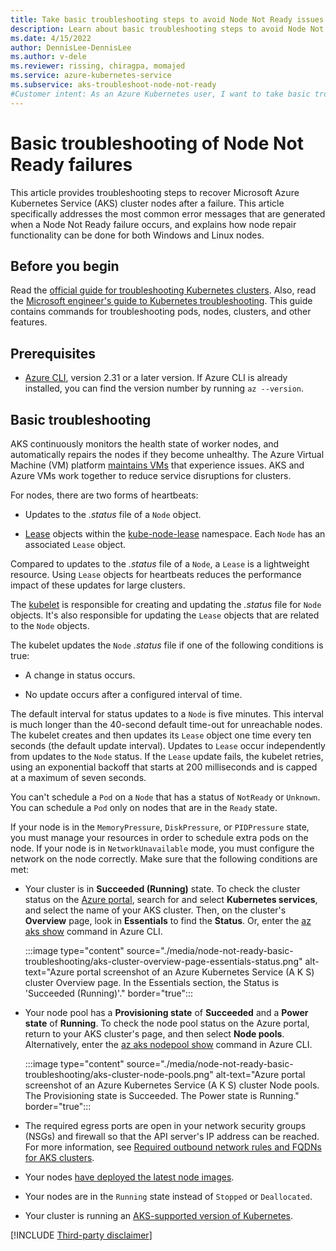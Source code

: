 ```yaml
---
title: Take basic troubleshooting steps to avoid Node Not Ready issues
description: Learn about basic troubleshooting steps to avoid Node Not Ready issues in Azure Kubernetes Service (AKS) cluster nodes.
ms.date: 4/15/2022
author: DennisLee-DennisLee
ms.author: v-dele
ms.reviewer: rissing, chiragpa, momajed
ms.service: azure-kubernetes-service
ms.subservice: aks-troubleshoot-node-not-ready
#Customer intent: As an Azure Kubernetes user, I want to take basic troubleshooting steps so that I can avoid Node Not Ready issues in Azure Kubernetes Service (AKS) cluster nodes.
---
```

# Basic troubleshooting of Node Not Ready failures

This article provides troubleshooting steps to recover Microsoft Azure Kubernetes Service (AKS) cluster nodes after a failure. This article specifically addresses the most common error messages that are generated when a Node Not Ready failure occurs, and explains how node repair functionality can be done for both Windows and Linux nodes.

## Before you begin

Read the [official guide for troubleshooting Kubernetes clusters](https://kubernetes.io/docs/tasks/debug/debug-cluster/_print/). Also, read the [Microsoft engineer's guide to Kubernetes troubleshooting](https://github.com/feiskyer/kubernetes-handbook/blob/master/en/troubleshooting/index.md). This guide contains commands for troubleshooting pods, nodes, clusters, and other features.

## Prerequisites

- [Azure CLI](/cli/azure/install-azure-cli), version 2.31 or a later version. If Azure CLI is already installed, you can find the version number by running `az --version`.

## Basic troubleshooting

AKS continuously monitors the health state of worker nodes, and automatically repairs the nodes if they become unhealthy. The Azure Virtual Machine (VM) platform [maintains VMs](/azure/virtual-machines/maintenance-and-updates) that experience issues. AKS and Azure VMs work together to reduce service disruptions for clusters.

For nodes, there are two forms of heartbeats:

- Updates to the *.status* file of a `Node` object.

- [Lease](https://kubernetes.io/docs/reference/kubernetes-api/cluster-resources/lease-v1/) objects within the [kube-node-lease](https://kubernetes.io/docs/concepts/overview/working-with-objects/namespaces/) namespace. Each `Node` has an associated `Lease` object.

Compared to updates to the *.status* file of a `Node`, a `Lease` is a lightweight resource. Using `Lease` objects for heartbeats reduces the performance impact of these updates for large clusters.

The [kubelet](https://kubernetes.io/docs/reference/command-line-tools-reference/kubelet/) is responsible for creating and updating the *.status* file for `Node` objects. It's also responsible for updating the `Lease` objects that are related to the `Node` objects.

The kubelet updates the `Node` *.status* file if one of the following conditions is true:

- A change in status occurs.

- No update occurs after a configured interval of time.

The default interval for status updates to a `Node` is five minutes. This interval is much longer than the 40-second default time-out for unreachable nodes. The kubelet creates and then updates its `Lease` object one time every ten seconds (the default update interval). Updates to `Lease` occur independently from updates to the `Node` status. If the `Lease` update fails, the kubelet retries, using an exponential backoff that starts at 200 milliseconds and is capped at a maximum of seven seconds.

You can't schedule a `Pod` on a `Node` that has a status of `NotReady` or `Unknown`. You can schedule a `Pod` only on nodes that are in the `Ready` state.

If your node is in the `MemoryPressure`, `DiskPressure`, or `PIDPressure` state, you must manage your resources in order to schedule extra pods on the node. If your node is in `NetworkUnavailable` mode, you must configure the network on the node correctly. Make sure that the following conditions are met:

- Your cluster is in **Succeeded (Running)** state. To check the cluster status on the [Azure portal](https://portal.azure.com), search for and select **Kubernetes services**, and select the name of your AKS cluster. Then, on the cluster's **Overview** page, look in **Essentials** to find the **Status**. Or, enter the [az aks show](/cli/azure/aks#az-aks-show) command in Azure CLI.

  :::image type="content" source="./media/node-not-ready-basic-troubleshooting/aks-cluster-overview-page-essentials-status.png" alt-text="Azure portal screenshot of an Azure Kubernetes Service (A K S) cluster Overview page. In the Essentials section, the Status is 'Succeeded (Running)'." border="true":::

- Your node pool has a **Provisioning state** of **Succeeded** and a **Power state** of **Running**. To check the node pool status on the Azure portal, return to your AKS cluster's page, and then select **Node pools**. Alternatively, enter the [az aks nodepool show](/cli/azure/aks/nodepool#az-aks-nodepool-show) command in Azure CLI.

  :::image type="content" source="./media/node-not-ready-basic-troubleshooting/aks-cluster-node-pools.png" alt-text="Azure portal screenshot of an Azure Kubernetes Service (A K S) cluster Node pools. The Provisioning state is Succeeded. The Power state is Running." border="true":::

- The required egress ports are open in your network security groups (NSGs) and firewall so that the API server's IP address can be reached. For more information, see [Required outbound network rules and FQDNs for AKS clusters](/azure/aks/limit-egress-traffic#required-outbound-network-rules-and-fqdns-for-aks-clusters).

- Your nodes [have deployed the latest node images](/azure/aks/node-image-upgrade).

- Your nodes are in the `Running` state instead of `Stopped` or `Deallocated`.

- Your cluster is running an [AKS-supported version of Kubernetes](/azure/aks/supported-kubernetes-versions).

[!INCLUDE [Third-party disclaimer](../../includes/third-party-contact-disclaimer.md)]
